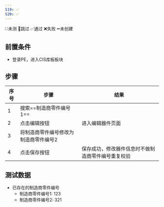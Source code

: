 ```yaml
---
S19: ✅
S20: ✅
---
```

◻️未测    🚫跳过     ✅通过    ❌失败     ➖未创建

## 前置条件

- 登录PE，进入CIS库板板块

## 步骤

| 序号  | 步骤                  | 结果                        |
| --- | ------------------- | ------------------------- |
| 1   | 搜索==制造商零件编号1==      |                           |
| 2   | 点击编辑按钮              | 进入编辑器件页面                  |
| 3   | 将制造商零件编号修改为制造商零件编号2 |                           |
| 4   | 点击保存按钮              | 保存成功，修改器件信息时不做制造商零件编号重复校验 |

## 测试数据

- 已存在的制造商零件编号
	- 制造商零件编号1: 123
	- 制造商零件编号2: 321
